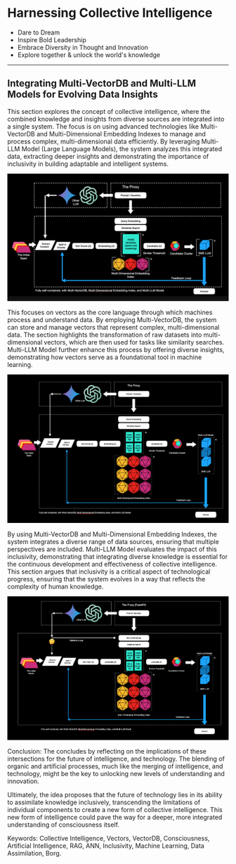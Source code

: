 # Harnessing Collective Intelligence


- Dare to Dream
- Inspire Bold Leadership
- Embrace Diversity in Thought and Innovation
- Explore together & unlock the world's knowledge

------------------------------

## Integrating Multi-VectorDB and Multi-LLM Models for Evolving Data Insights

This section explores the concept of collective intelligence, where the combined knowledge and insights from diverse sources are integrated into a single system. The focus is on using advanced technologies like Multi-VectorDB and Multi-Dimensional Embedding Indexes to manage and process complex, multi-dimensional data efficiently. By leveraging Multi-LLM Model (Large Language Models), the system analyzes this integrated data, extracting deeper insights and demonstrating the importance of inclusivity in building adaptable and intelligent systems.

![alt text](image.png)

This focuses on vectors as the core language through which machines process and understand data. By employing Multi-VectorDB, the system can store and manage vectors that represent complex, multi-dimensional data. The section highlights the transformation of raw datasets into multi-dimensional vectors, which are then used for tasks like similarity searches. Multi-LLM Model further enhance this process by offering diverse insights, demonstrating how vectors serve as a foundational tool in machine learning.

![alt text](image-1.png)

By using Multi-VectorDB and Multi-Dimensional Embedding Indexes, the system integrates a diverse range of data sources, ensuring that multiple perspectives are included. Multi-LLM Model evaluates the impact of this inclusivity, demonstrating that integrating diverse knowledge is essential for the continuous development and effectiveness of collective intelligence. This section argues that inclusivity is a critical aspect of technological progress, ensuring that the system evolves in a way that reflects the complexity of human knowledge.

![alt text](image-3.png)


Conclusion: The concludes by reflecting on the implications of these intersections for the future of intelligence, and technology. The blending of organic and artificial processes, much like the merging of intelligence, and technology, might be the key to unlocking new levels of understanding and innovation. 

Ultimately, the idea proposes that the future of technology lies in its ability to assimilate knowledge inclusively, transcending the limitations of individual components to create a new form of collective intelligence. This new form of intelligence could pave the way for a deeper, more integrated understanding of consciousness itself.

Keywords: Collective Intelligence, Vectors, VectorDB, Consciousness, Artificial Intelligence, RAG, ANN, Inclusivity, Machine Learning, Data Assimilation, Borg.

